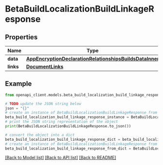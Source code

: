 # BetaBuildLocalizationBuildLinkageResponse


## Properties

Name | Type | Description | Notes
------------ | ------------- | ------------- | -------------
**data** | [**AppEncryptionDeclarationRelationshipsBuildsDataInner**](AppEncryptionDeclarationRelationshipsBuildsDataInner.md) |  | 
**links** | [**DocumentLinks**](DocumentLinks.md) |  | 

## Example

```python
from openapi_client.models.beta_build_localization_build_linkage_response import BetaBuildLocalizationBuildLinkageResponse

# TODO update the JSON string below
json = "{}"
# create an instance of BetaBuildLocalizationBuildLinkageResponse from a JSON string
beta_build_localization_build_linkage_response_instance = BetaBuildLocalizationBuildLinkageResponse.from_json(json)
# print the JSON string representation of the object
print(BetaBuildLocalizationBuildLinkageResponse.to_json())

# convert the object into a dict
beta_build_localization_build_linkage_response_dict = beta_build_localization_build_linkage_response_instance.to_dict()
# create an instance of BetaBuildLocalizationBuildLinkageResponse from a dict
beta_build_localization_build_linkage_response_from_dict = BetaBuildLocalizationBuildLinkageResponse.from_dict(beta_build_localization_build_linkage_response_dict)
```
[[Back to Model list]](../README.md#documentation-for-models) [[Back to API list]](../README.md#documentation-for-api-endpoints) [[Back to README]](../README.md)


